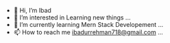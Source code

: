 - 👋 Hi, I’m Ibad
- 👀 I’m interested in Learning new things ...
- 🌱 I’m currently learning Mern Stack Developement ...
- 📫 How to reach me ibadurrehman718@gmail.com ...

<!---
Ibadurrehma-n/Ibadurrehma-n is a ✨ special ✨ repository because its `README.md` (this file) appears on your GitHub profile.
You can click the Preview link to take a look at your changes.
--->
